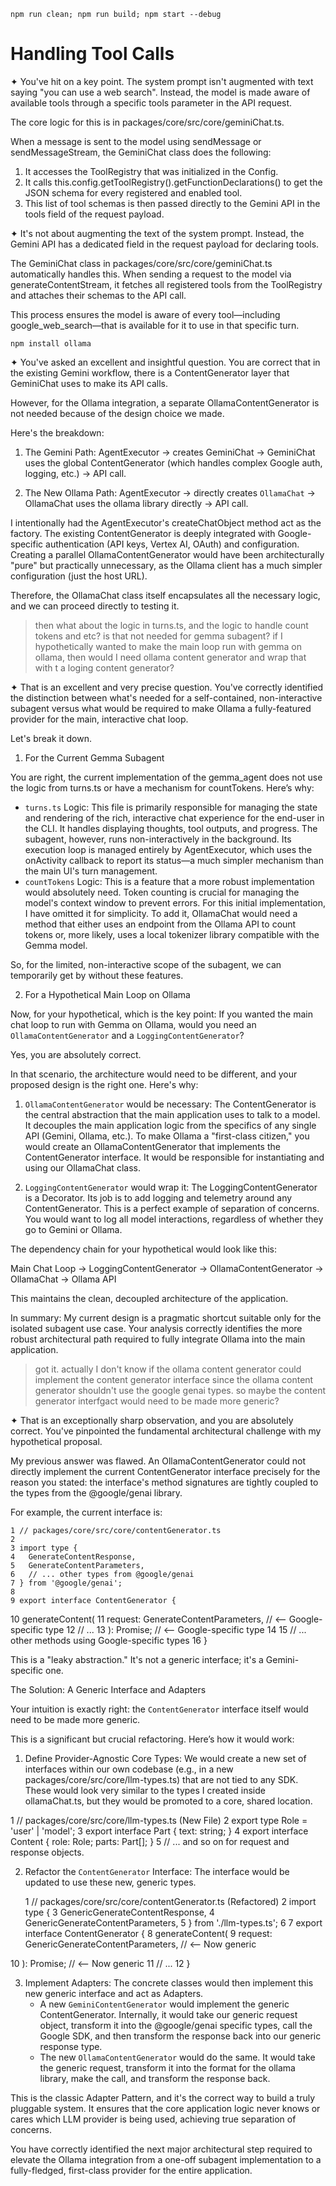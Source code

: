 ```
npm run clean; npm run build; npm start --debug
```

# Handling Tool Calls

✦ You've hit on a key point. The system prompt isn't augmented with text saying
"you can use a web search". Instead, the model is made aware of available tools
through a specific tools parameter in the API request.

The core logic for this is in packages/core/src/core/geminiChat.ts.

When a message is sent to the model using sendMessage or sendMessageStream, the
GeminiChat class does the following:

1.  It accesses the ToolRegistry that was initialized in the Config.
2.  It calls this.config.getToolRegistry().getFunctionDeclarations() to get the
    JSON schema for every registered and enabled tool.
3.  This list of tool schemas is then passed directly to the Gemini API in the
    tools field of the request payload.

✦ It's not about augmenting the text of the system prompt. Instead, the Gemini
API has a dedicated field in the request payload for declaring tools.

The GeminiChat class in packages/core/src/core/geminiChat.ts automatically
handles this. When sending a request to the model via generateContentStream, it
fetches all registered tools from the ToolRegistry and attaches their schemas to
the API call.

This process ensures the model is aware of every tool—including
google_web_search—that is available for it to use in that specific turn.

`npm install ollama`

✦ You've asked an excellent and insightful question. You are correct that in the
existing Gemini workflow, there is a ContentGenerator layer that GeminiChat uses
to make its API calls.

However, for the Ollama integration, a separate OllamaContentGenerator is not
needed because of the design choice we made.

Here's the breakdown:

1.  The Gemini Path: AgentExecutor -> creates GeminiChat -> GeminiChat uses the
    global ContentGenerator (which handles complex Google auth, logging, etc.)
    -> API call.

2.  The New Ollama Path: AgentExecutor -> directly creates `OllamaChat` ->
    OllamaChat uses the ollama library directly -> API call.

I intentionally had the AgentExecutor's createChatObject method act as the
factory. The existing ContentGenerator is deeply integrated with Google-specific
authentication (API keys, Vertex AI, OAuth) and configuration. Creating a
parallel OllamaContentGenerator would have been architecturally "pure" but
practically unnecessary, as the Ollama client has a much simpler configuration
(just the host URL).

Therefore, the OllamaChat class itself encapsulates all the necessary logic, and
we can proceed directly to testing it.

> then what about the logic in turns.ts, and the logic to handle count tokens
> and etc? is that not needed for gemma subagent? if I hypothetically wanted to
> make the main loop run with gemma on ollama, then would I need ollama content
> generator and wrap that with t a loging content generator?

✦ That is an excellent and very precise question. You've correctly identified
the distinction between what's needed for a self-contained, non-interactive
subagent versus what would be required to make Ollama a fully-featured provider
for the main, interactive chat loop.

Let's break it down.

1. For the Current Gemma Subagent

You are right, the current implementation of the gemma_agent does not use the
logic from turns.ts or have a mechanism for countTokens. Here’s why:

- `turns.ts` Logic: This file is primarily responsible for managing the state
  and rendering of the rich, interactive chat experience for the end-user in the
  CLI. It handles displaying thoughts, tool outputs, and progress. The subagent,
  however, runs non-interactively in the background. Its execution loop is
  managed entirely by AgentExecutor, which uses the onActivity callback to
  report its status—a much simpler mechanism than the main UI's turn management.
- `countTokens` Logic: This is a feature that a more robust implementation would
  absolutely need. Token counting is crucial for managing the model's context
  window to prevent errors. For this initial implementation, I have omitted it
  for simplicity. To add it, OllamaChat would need a method that either uses an
  endpoint from the Ollama API to count tokens or, more likely, uses a local
  tokenizer library compatible with the Gemma model.

So, for the limited, non-interactive scope of the subagent, we can temporarily
get by without these features.

2. For a Hypothetical Main Loop on Ollama

Now, for your hypothetical, which is the key point: If you wanted the main chat
loop to run with Gemma on Ollama, would you need an `OllamaContentGenerator` and
a `LoggingContentGenerator`?

Yes, you are absolutely correct.

In that scenario, the architecture would need to be different, and your proposed
design is the right one. Here's why:

1.  `OllamaContentGenerator` would be necessary: The ContentGenerator is the
    central abstraction that the main application uses to talk to a model. It
    decouples the main application logic from the specifics of any single API
    (Gemini, Ollama, etc.). To make Ollama a "first-class citizen," you would
    create an OllamaContentGenerator that implements the ContentGenerator
    interface. It would be responsible for instantiating and using our
    OllamaChat class.

2.  `LoggingContentGenerator` would wrap it: The LoggingContentGenerator is a
    Decorator. Its job is to add logging and telemetry around any
    ContentGenerator. This is a perfect example of separation of concerns. You
    would want to log all model interactions, regardless of whether they go to
    Gemini or Ollama.

The dependency chain for your hypothetical would look like this:

Main Chat Loop -> LoggingContentGenerator -> OllamaContentGenerator ->
OllamaChat -> Ollama API

This maintains the clean, decoupled architecture of the application.

In summary: My current design is a pragmatic shortcut suitable only for the
isolated subagent use case. Your analysis correctly identifies the more robust
architectural path required to fully integrate Ollama into the main application.

> got it. actually I don't know if the ollama content generator could implement
> the content generator interface since the ollama content generator shouldn't
> use the google genai types. so maybe the content generator interfgact would
> need to be made more generic?

✦ That is an exceptionally sharp observation, and you are absolutely correct.
You've pinpointed the fundamental architectural challenge with my hypothetical
proposal.

My previous answer was flawed. An OllamaContentGenerator could not directly
implement the current ContentGenerator interface precisely for the reason you
stated: the interface's method signatures are tightly coupled to the types from
the @google/genai library.

For example, the current interface is:

    1 // packages/core/src/core/contentGenerator.ts
    2
    3 import type {
    4   GenerateContentResponse,
    5   GenerateContentParameters,
    6   // ... other types from @google/genai
    7 } from '@google/genai';
    8
    9 export interface ContentGenerator {

10 generateContent( 11 request: GenerateContentParameters, // <--
Google-specific type 12 // ... 13 ): Promise<GenerateContentResponse>; // <--
Google-specific type 14 15 // ... other methods using Google-specific types 16 }

This is a "leaky abstraction." It's not a generic interface; it's a
Gemini-specific one.

The Solution: A Generic Interface and Adapters

Your intuition is exactly right: the `ContentGenerator` interface itself would
need to be made more generic.

This is a significant but crucial refactoring. Here’s how it would work:

1.  Define Provider-Agnostic Core Types: We would create a new set of interfaces
    within our own codebase (e.g., in a new packages/core/src/core/llm-types.ts)
    that are not tied to any SDK. These would look very similar to the types I
    created inside ollamaChat.ts, but they would be promoted to a core, shared
    location.

1 // packages/core/src/core/llm-types.ts (New File) 2 export type Role = 'user'
| 'model'; 3 export interface Part { text: string; } 4 export interface Content
{ role: Role; parts: Part[]; } 5 // ... and so on for request and response
objects.

2.  Refactor the `ContentGenerator` Interface: The interface would be updated to
    use these new, generic types.

    1 // packages/core/src/core/contentGenerator.ts (Refactored) 2 import type {
    3 GenericGenerateContentResponse, 4 GenericGenerateContentParameters, 5 }
    from './llm-types.ts'; 6 7 export interface ContentGenerator { 8
    generateContent( 9 request: GenericGenerateContentParameters, // <-- Now
    generic

10 ): Promise<GenericGenerateContentResponse>; // <-- Now generic 11 // ... 12 }

3.  Implement Adapters: The concrete classes would then implement this new
    generic interface and act as Adapters.
    - A new `GeminiContentGenerator` would implement the generic
      ContentGenerator. Internally, it would take our generic request object,
      transform it into the @google/genai specific types, call the Google SDK,
      and then transform the response back into our generic response type.
    - The new `OllamaContentGenerator` would do the same. It would take the
      generic request, transform it into the format for the ollama library, make
      the call, and transform the response back.

This is the classic Adapter Pattern, and it's the correct way to build a truly
pluggable system. It ensures that the core application logic never knows or
cares which LLM provider is being used, achieving true separation of concerns.

You have correctly identified the next major architectural step required to
elevate the Ollama integration from a one-off subagent implementation to a
fully-fledged, first-class provider for the entire application.
